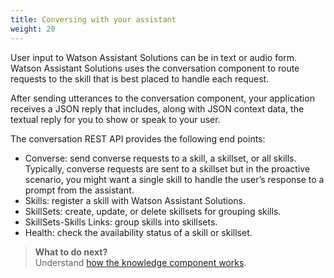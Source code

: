```yaml
---
title: Conversing with your assistant
weight: 20
---
```

User input to Watson Assistant Solutions can be in text or audio form. Watson Assistant Solutions uses the conversation component to route requests to the skill that is best placed to handle each request.

After sending utterances to the conversation component, your application receives a JSON reply that includes, along with JSON context data, the textual reply for you to show or speak to your user.

The conversation REST API provides the following end points:
- Converse: send converse requests to a skill, a skillset, or all skills.  Typically, converse requests are sent to a skillset but in the proactive scenario, you might want a single skill to handle the user’s response to a prompt from the assistant.
- Skills: register a skill with Watson Assistant Solutions.
- SkillSets: create, update, or delete skillsets for grouping skills.
- SkillSets-Skills Links: group skills into skillsets.
- Health: check the availability status of a skill or skillset.

> **What to do next?**<br/>
Understand [how the knowledge component works]({{site.baseurl}}/understand-service/knowledge-store).
